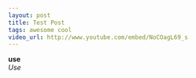 ```yaml
---
layout: post
title: Test Post
tags: awesome cool
video_url: http://www.youtube.com/embed/NoCOagL69_s
---
```


**use**
<br>
_Use_


